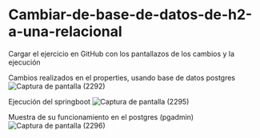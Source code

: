 # Cambiar-de-base-de-datos-de-h2-a-una-relacional
Cargar el ejercicio en GitHub con los pantallazos de los cambios y la ejecución

Cambios realizados en el properties, usando base de datos postgres
![Captura de pantalla (2292)](https://github.com/AbarcaBryan/Cambiar-de-base-de-datos-de-h2-a-una-relacional/assets/169930464/7060370e-19a0-47e8-ae9c-3397226c0ce4)

Ejecución del springboot
![Captura de pantalla (2295)](https://github.com/AbarcaBryan/Cambiar-de-base-de-datos-de-h2-a-una-relacional/assets/169930464/da478da2-deb9-47af-86e7-a000484c5ec5)

Muestra de su funcionamiento en el postgres (pgadmin)
![Captura de pantalla (2296)](https://github.com/AbarcaBryan/Cambiar-de-base-de-datos-de-h2-a-una-relacional/assets/169930464/b364c545-0ba1-41f2-b832-5d6c77af9e19)
